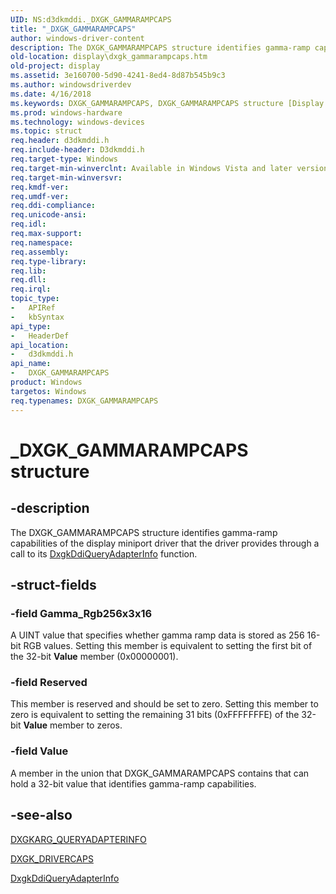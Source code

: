 ```yaml
---
UID: NS:d3dkmddi._DXGK_GAMMARAMPCAPS
title: "_DXGK_GAMMARAMPCAPS"
author: windows-driver-content
description: The DXGK_GAMMARAMPCAPS structure identifies gamma-ramp capabilities of the display miniport driver that the driver provides through a call to its DxgkDdiQueryAdapterInfo function.
old-location: display\dxgk_gammarampcaps.htm
old-project: display
ms.assetid: 3e160700-5d90-4241-8ed4-8d87b545b9c3
ms.author: windowsdriverdev
ms.date: 4/16/2018
ms.keywords: DXGK_GAMMARAMPCAPS, DXGK_GAMMARAMPCAPS structure [Display Devices], DmStructs_2f60099d-a359-41f4-b3d0-a7c0d0a6cca4.xml, _DXGK_GAMMARAMPCAPS, d3dkmddi/DXGK_GAMMARAMPCAPS, display.dxgk_gammarampcaps
ms.prod: windows-hardware
ms.technology: windows-devices
ms.topic: struct
req.header: d3dkmddi.h
req.include-header: D3dkmddi.h
req.target-type: Windows
req.target-min-winverclnt: Available in Windows Vista and later versions of the Windows operating systems.
req.target-min-winversvr: 
req.kmdf-ver: 
req.umdf-ver: 
req.ddi-compliance: 
req.unicode-ansi: 
req.idl: 
req.max-support: 
req.namespace: 
req.assembly: 
req.type-library: 
req.lib: 
req.dll: 
req.irql: 
topic_type:
-	APIRef
-	kbSyntax
api_type:
-	HeaderDef
api_location:
-	d3dkmddi.h
api_name:
-	DXGK_GAMMARAMPCAPS
product: Windows
targetos: Windows
req.typenames: DXGK_GAMMARAMPCAPS
---
```


# _DXGK_GAMMARAMPCAPS structure


## -description


The DXGK_GAMMARAMPCAPS structure identifies gamma-ramp capabilities of the display miniport driver that the driver provides through a call to its <a href="https://msdn.microsoft.com/f2f4c54c-7413-48e5-a165-d71f35642b6c">DxgkDdiQueryAdapterInfo</a> function.


## -struct-fields




### -field Gamma_Rgb256x3x16

A UINT value that specifies whether gamma ramp data is stored as 256 16-bit RGB values. Setting this member is equivalent to setting the first bit of the 32-bit <b>Value</b> member (0x00000001).


### -field Reserved

This member is reserved and should be set to zero. Setting this member to zero is equivalent to setting the remaining 31 bits (0xFFFFFFFE) of the 32-bit <b>Value</b> member to zeros.


### -field Value

A member in the union that DXGK_GAMMARAMPCAPS contains that can hold a 32-bit value that identifies gamma-ramp capabilities.


## -see-also




<a href="https://msdn.microsoft.com/library/windows/hardware/ff557621">DXGKARG_QUERYADAPTERINFO</a>



<a href="https://msdn.microsoft.com/library/windows/hardware/ff561062">DXGK_DRIVERCAPS</a>



<a href="https://msdn.microsoft.com/f2f4c54c-7413-48e5-a165-d71f35642b6c">DxgkDdiQueryAdapterInfo</a>
 

 

